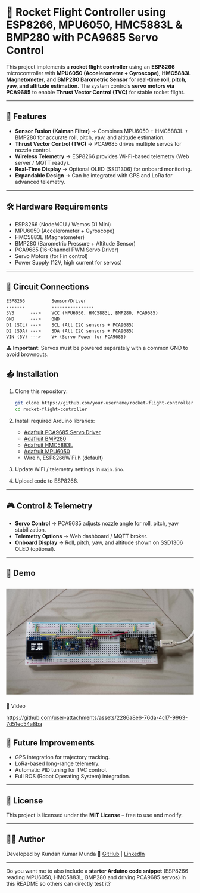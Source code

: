 

# 🚀 Rocket Flight Controller using ESP8266, MPU6050, HMC5883L & BMP280 with PCA9685 Servo Control

This project implements a **rocket flight controller** using an **ESP8266** microcontroller with **MPU6050 (Accelerometer + Gyroscope)**, **HMC5883L Magnetometer**, and **BMP280 Barometric Sensor** for real-time **roll, pitch, yaw, and altitude estimation**. The system controls **servo motors via PCA9685** to enable **Thrust Vector Control (TVC)** for stable rocket flight.

---

## 📌 Features

* **Sensor Fusion (Kalman Filter)** → Combines MPU6050 + HMC5883L + BMP280 for accurate roll, pitch, yaw, and altitude estimation.
* **Thrust Vector Control (TVC)** → PCA9685 drives multiple servos for nozzle control.
* **Wireless Telemetry** → ESP8266 provides Wi-Fi-based telemetry (Web server / MQTT ready).
* **Real-Time Display** → Optional OLED (SSD1306) for onboard monitoring.
* **Expandable Design** → Can be integrated with GPS and LoRa for advanced telemetry.

---

## 🛠️ Hardware Requirements

* ESP8266 (NodeMCU / Wemos D1 Mini)
* MPU6050 (Accelerometer + Gyroscope)
* HMC5883L (Magnetometer)
* BMP280 (Barometric Pressure + Altitude Sensor)
* PCA9685 (16-Channel PWM Servo Driver)
* Servo Motors (for Fin control)
* Power Supply (12V, high current for servos)

---

## 🔌 Circuit Connections

```
ESP8266          Sensor/Driver
-------          ----------------
3V3      --->    VCC (MPU6050, HMC5883L, BMP280, PCA9685)
GND      --->    GND
D1 (SCL) --->    SCL (All I2C sensors + PCA9685)
D2 (SDA) --->    SDA (All I2C sensors + PCA9685)
VIN (5V) --->    V+ (Servo Power for PCA9685)
```

⚠️ **Important**: Servos must be powered separately with a common GND to avoid brownouts.


## 📥 Installation

1. Clone this repository:

   ```bash
   git clone https://github.com/your-username/rocket-flight-controller.git
   cd rocket-flight-controller
   ```

2. Install required Arduino libraries:

   * [Adafruit PCA9685 Servo Driver](https://github.com/adafruit/Adafruit-PWM-Servo-Driver-Library)
   * [Adafruit BMP280](https://github.com/adafruit/Adafruit_BMP280_Library)
   * [Adafruit HMC5883L](https://github.com/adafruit/Adafruit_HMC5883_Unified)
   * [Adafruit MPU6050](https://github.com/adafruit/Adafruit_MPU6050)
   * Wire.h, ESP8266WiFi.h (default)

3. Update WiFi / telemetry settings in `main.ino`.

4. Upload code to ESP8266.

---

## 🎮 Control & Telemetry

* **Servo Control** → PCA9685 adjusts nozzle angle for roll, pitch, yaw stabilization.
* **Telemetry Options** → Web dashboard / MQTT broker.
* **Onboard Display** → Roll, pitch, yaw, and altitude shown on SSD1306 OLED (optional).

---


## 📸 Demo

![Imag_alt](https://github.com/SUDO-KUNDAN23/Kalman-Filter-based-Orientation-Estimation-using-IMU-and-Esp8266/blob/3082ac19f8e28da455b46333ad47a36980f1a821/video_20250611_151812%20-%20frame%20at%200m0s.jpg)
---

📸 Video


https://github.com/user-attachments/assets/2286a8e6-76da-4c17-9963-7d51ec54a8ba



## 🚀 Future Improvements

* GPS integration for trajectory tracking.
* LoRa-based long-range telemetry.
* Automatic PID tuning for TVC control.
* Full ROS (Robot Operating System) integration.

---

## 📝 License

This project is licensed under the **MIT License** – free to use and modify.

---

## 👨‍💻 Author

Developed by Kundan Kumar Munda
🔗 [GitHub](https://github.com/your-username) | [LinkedIn](https://www.linkedin.com/in/kundan-kumar-munda-47b978286?utm_source=share&utm_campaign=share_via&utm_content=profile&utm_medium=android_app)

---

Do you want me to also include a **starter Arduino code snippet** (ESP8266 reading MPU6050, HMC5883L, BMP280 and driving PCA9685 servos) in this README so others can directly test it?
